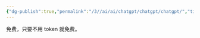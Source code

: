 ```yaml
---
{"dg-publish":true,"permalink":"/3//ai/ai/chatgpt/chatgpt/chatgpt/","title":"chatgpt聊天收费吗"}
---
```



免费，只要不用 token 就免费。